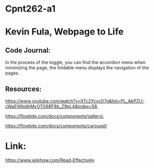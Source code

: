 # Cpnt262-a1

# Kevin Fula, Webpage to Life

## Code Journal:

In the process of the toggle, you can find the accordion menu when minimizing the page, the foldable menu displays the navigation of the pages. 

## Resources: 
https://www.youtube.com/watch?v=XTc2YcvcD7g&list=PL_AbPZU-cWaEWAidhMvOTG6RF8b_Z9pL4&index=58, 


https://flowbite.com/docs/components/gallery/,


https://flowbite.com/docs/components/carousel/


# Link:
https://www.wikihow.com/Read-Effectively